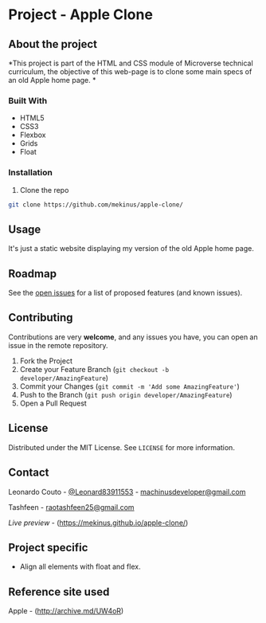 # Project - Apple Clone

## About the project

*This project is part of the HTML and CSS module of Microverse technical curriculum, the objective of this web-page is to
clone some main specs of an old Apple home page. *

### Built With
* HTML5
* CSS3
* Flexbox
* Grids
* Float

### Installation
 
1. Clone the repo
```sh
git clone https://github.com/mekinus/apple-clone/
```

## Usage

It's just a static website displaying my version of the old Apple home page.

<!-- ROADMAP -->
## Roadmap

See the [open issues](https://github.com/mekinus/apple-clone/issues) for a list of proposed features (and known issues).

<!-- CONTRIBUTING -->
## Contributing

Contributions are very **welcome**, and any issues you have, you can open an issue in the remote repository.

1. Fork the Project
2. Create your Feature Branch (`git checkout -b developer/AmazingFeature`)
3. Commit your Changes (`git commit -m 'Add some AmazingFeature'`)
4. Push to the Branch (`git push origin developer/AmazingFeature`)
5. Open a Pull Request

<!-- LICENSE -->
## License

Distributed under the MIT License. See `LICENSE` for more information.

<!-- CONTACT -->
## Contact

Leonardo Couto - [@Leonard83911553](https://twitter.com/Leonardo83911553) - machinusdeveloper@gmail.com

Tashfeen - raotashfeen25@gmail.com

*Live preview* - (https://mekinus.github.io/apple-clone/)

## Project specific
* Align all elements with float and flex.

## Reference site used

Apple - (http://archive.md/UW4oR)

